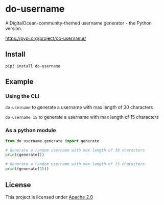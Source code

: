 # do-username

A DigitalOcean-community-themed username generator - the Python version.

https://pypi.org/project/do-username/

## Install

`pip3 install do-username`

## Example

### Using the CLI

`do-username` to generate a username with max length of 30 characters

`do-username 15` to generate a username with max length of 15 characters

### As a python module

```python
from do_username.generate import generate

# Generate a random username with max length of 30 characters
print(generate())

# Generate a random username with max length of 15 characters
print(generate(15))
```

## License

This project is licensed under [Apache 2.0](/python/LICENSE)
